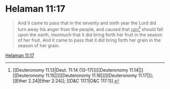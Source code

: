 # Helaman 11:17

> And it came to pass that in the seventy and sixth year the Lord did turn away his anger from the people, and caused that <u>rain</u>[^a] should fall upon the earth, insomuch that it did bring forth her fruit in the season of her fruit. And it came to pass that it did bring forth her grain in the season of her grain.

[Helaman 11:17](https://www.churchofjesuschrist.org/study/scriptures/bofm/hel/11?lang=eng&id=p17#p17)


[^a]: [[Deuteronomy 11.13|Deut. 11:14 (13–17)]][[Deuteronomy 11.14|]][[Deuteronomy 11.15|]][[Deuteronomy 11.16|]][[Deuteronomy 11.17|]]; [[Ether 2.24|Ether 2:24]]; [[D&C 117.1|D&C 117:1]].  
